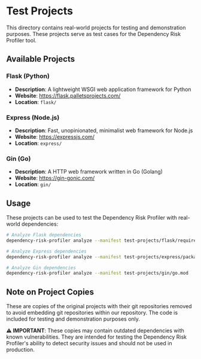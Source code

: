 # Test Projects

This directory contains real-world projects for testing and demonstration purposes. These projects serve as test cases for the Dependency Risk Profiler tool.

## Available Projects

### Flask (Python)
- **Description**: A lightweight WSGI web application framework for Python
- **Website**: https://flask.palletsprojects.com/
- **Location**: `flask/`

### Express (Node.js)
- **Description**: Fast, unopinionated, minimalist web framework for Node.js
- **Website**: https://expressjs.com/
- **Location**: `express/`

### Gin (Go)
- **Description**: A HTTP web framework written in Go (Golang)
- **Website**: https://gin-gonic.com/
- **Location**: `gin/`

## Usage

These projects can be used to test the Dependency Risk Profiler with real-world dependencies:

```bash
# Analyze Flask dependencies
dependency-risk-profiler analyze --manifest test-projects/flask/requirements/tests.txt

# Analyze Express dependencies
dependency-risk-profiler analyze --manifest test-projects/express/package.json

# Analyze Gin dependencies
dependency-risk-profiler analyze --manifest test-projects/gin/go.mod
```

## Note on Project Copies

These are copies of the original projects with their git repositories removed to avoid embedding git repositories within our repository. The code is included for testing and demonstration purposes only.

**⚠️ IMPORTANT**: These copies may contain outdated dependencies with known vulnerabilities. They are intended for testing the Dependency Risk Profiler's ability to detect security issues and should not be used in production.
